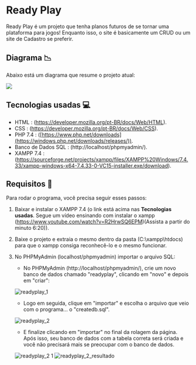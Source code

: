 # Ready Play
 
 Ready Play é um projeto que tenha planos futuros de se tornar uma plataforma para jogos! Enquanto isso, o site é basicamente um CRUD ou um site de Cadastro se preferir.


## Diagrama 📉

Abaixo está um diagrama que resume o projeto atual:

[![](https://mermaid.ink/img/pako:eNp1jzEOwjAMRa8SeWql9gIdkGjLBhMwEQYrSWlE0yAnEaC2h-EsXIyUsuLp237W9x9AWKmggKazd9EieXaoec9irU8VSnSe7Jnl-Wr8dUgjK5Otdh6ZVOzowvtF2rp0uSpnllXJRmqP9GddJ5uH6IKmFDIwigxqGX8YZoaDb5VRHIooJdKVA--nyGHwdv_sBRSegsog3CR6VWu8EBooGuxcnKroa2m3hPpmmz5jQEsu?type=png)](https://mermaid.live/edit#pako:eNp1jzEOwjAMRa8SeWql9gIdkGjLBhMwEQYrSWlE0yAnEaC2h-EsXIyUsuLp237W9x9AWKmggKazd9EieXaoec9irU8VSnSe7Jnl-Wr8dUgjK5Otdh6ZVOzowvtF2rp0uSpnllXJRmqP9GddJ5uH6IKmFDIwigxqGX8YZoaDb5VRHIooJdKVA--nyGHwdv_sBRSegsog3CR6VWu8EBooGuxcnKroa2m3hPpmmz5jQEsu)


## Tecnologias usadas 💻

- HTML : (https://developer.mozilla.org/pt-BR/docs/Web/HTML).
- CSS : (https://developer.mozilla.org/pt-BR/docs/Web/CSS).
- PHP 7.4 : ([https://www.php.net/downloads](https://windows.php.net/downloads/releases/)).
- Banco de Dados SQL : (http://localhost/phpmyadmin/).
- XAMPP 7.4 : (https://sourceforge.net/projects/xampp/files/XAMPP%20Windows/7.4.33/xampp-windows-x64-7.4.33-0-VC15-installer.exe/download).


## Requisitos 🧾


Para rodar o programa, você precisa seguir esses passos:

1. Baixar e instalar o XAMPP 7.4 (o link está acima nas **Tecnologias usadas**. Segue um vídeo ensinando com instalar o xampp (https://www.youtube.com/watch?v=R2HrwSQ6EPM)(Assista a partir do minuto 6:20)).

2. Baixe o projeto e extraia o mesmo dentro da pasta (C:\xampp\htdocs\) para que o xampp consiga reconhecê-lo e o mesmo funcionar.

3. No PHPMyAdmin (localhost/phpmyadmin) importar o arquivo SQL:

   - No PHPMyAdmin (http://localhost/phpmyadmin/), crie um novo banco de dados chamado "readyplay", clicando em "novo" e depois em "criar":
  
     
    ![readyplay_1](https://github.com/Gael1512/readyplay/assets/52392583/cf43d8a8-9d80-48e4-b890-7958b81f24e4)

   - Logo em seguida, clique em "importar" e escolha o arquivo que veio com o programa... o "createdb.sql".
  

    ![readyplay_2](https://github.com/Gael1512/readyplay/assets/52392583/7788edbe-64db-4159-a2d1-4221fd74bf39)

   - E finalize clicando em "importar" no final da rolagem da página. Após isso, seu banco de dados com a tabela correta será criada e você não precisará mais se preocupar com o banco de      dados.
  
      
    ![readyplay_2 1](https://github.com/Gael1512/readyplay/assets/52392583/8a36fba5-6dd6-48f1-a0c7-528a53f1a8c2)
    ![readyplay_2_resultado](https://github.com/Gael1512/readyplay/assets/52392583/52d4cd6e-6435-4cb0-9776-a0df24a82b4c)


   
